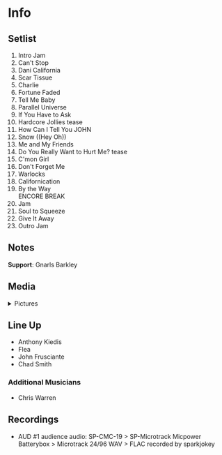 # Info

## Setlist

1. Intro Jam
2. Can't Stop
3. Dani California
4. Scar Tissue
5. Charlie
6. Fortune Faded
7. Tell Me Baby
8. Parallel Universe
9. If You Have to Ask
10. Hardcore Jollies tease
11. How Can I Tell You JOHN
12. Snow ((Hey Oh))
13. Me and My Friends
14. Do You Really Want to Hurt Me? tease
15. C'mon Girl
16. Don't Forget Me
17. Warlocks
18. Californication
19. By the Way
<br> ENCORE BREAK
20. Jam
21. Soul to Squeeze
22. Give It Away
23. Outro Jam

## Notes

**Support**: Gnarls Barkley

## Media 

<details>
  <summary>Pictures</summary>
  <!--<img alt="Setlist" title="Setlist" src="_.jpg" height="200" />
  <img alt="Clipping" title="Clipping" src="_.jpg" height="200" />
  <img alt="Flyer" title="Flyer" src="_.jpg" height="200" />-->
</details>

## Line Up

* Anthony Kiedis
* Flea
* John Frusciante
* Chad Smith

### Additional Musicians

* Chris Warren

## Recordings

* AUD #1 audience audio: SP-CMC-19 > SP-Microtrack Micpower Batterybox > Microtrack 24/96 WAV > FLAC recorded by sparkjokey
